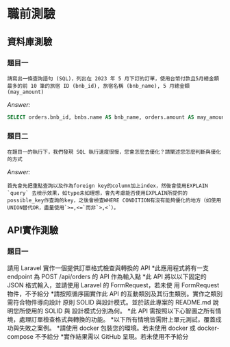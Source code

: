 # 職前測驗
## 資料庫測驗
### 題目一
`請寫出一條查詢語句 (SQL)，列出在 2023 年 5 月下訂的訂單，使用台幣付款且5月總金額最多的前 10 筆的旅宿 ID (bnb_id), 旅宿名稱 (bnb_name), 5 月總金額 (may_amount)`

*Answer:*

```sql
SELECT orders.bnb_id, bnbs.name AS bnb_name, orders.amount AS may_amount FROM orders LEFT JOIN bnbs ON orders.bnb_id = bnbs.id WHERE orders.currency = 'TWD' AND orders.create_at BETWEEN '2024-05-01' AND '2024-05-31' ORDER BY orders.amount LIMIT 10
```
### 題目二
`在題目一的執行下，我們發現 SQL 執行速度很慢，您會怎麼去優化？請闡述您怎麼判斷與優化的方式`

*Answer:*

    首先會先把重點查詢以及作為foreign key的column加上index，然後會使用EXPLAIN `query` 去檢示效果，如type未如理想，會先考慮能否使用EXPLAIN所提供的possible_key作查詢的key，之後會檢查WHERE CONDITION有沒有能夠優化的地方（如使用UNION替代OR，盡量使用`>=,<=`而非`>,<`）。
## API實作測驗
### 題目一

請用 Laravel 實作一個提供訂單格式檢查與轉換的 API
   *此應用程式將有一支 endpoint 為 POST /api/orders 的 API 作為輸入點
   *此 API 將以以下固定的 JSON 格式輸入，並請使用 Laravel 的 FormRequest，若未使
用 FormRequest 物件，不予給分
   *請按照循序圖實作此 API 的互動類別及其衍生類別。實作之類別需符合物件導向設計
原則 SOLID 與設計模式。並於該此專案的 README.md 說明您所使用的 SOLID 與
設計模式分別為何。
   *此 API 需按照以下心智圖之所有情境，處理訂單檢查格式與轉換的功能。
   *以下所有情境皆需附上單元測試，覆蓋成功與失敗之案例。
   *請使用 docker 包裝您的環境。若未使用 docker 或 docker-compose 不予給分
   *實作結果需以 GitHub 呈現。若未使用不予給分


